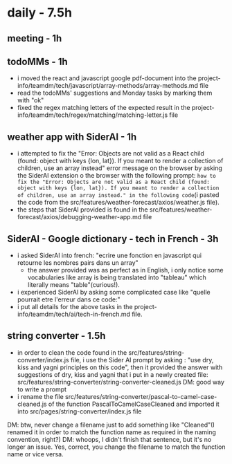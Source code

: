 # daily - 7.5h

## meeting - 1h

## todoMMs - 1h
* i moved the react and javascript google pdf-document into the project-info/teamdm/tech/javascript/array-methods/array-methods.md file
* read the todoMMs' suggestions and Monday tasks by marking them with "ok"
* fixed the regex matching letters of the expected result in the project-info/teamdm/tech/regex/matching/matching-letter.js file
  
## weather app with SiderAI - 1h
* i attempted to fix the "Error: Objects are not valid as a React child (found: object with keys {lon, lat}). If you meant to render a collection of children, use an array instead" error message on the browser by asking the SiderAI extension o the browser with the following prompt: `how to fix the "Error: Objects are not valid as a React child (found: object with keys {lon, lat}). If you meant to render a collection of children, use an array instead." in the following code`(i pasted the code from the src/features/weather-forecast/axios/weather.js file). 
* the steps that SiderAI provided is found in the src/features/weather-forecast/axios/debugging-weather-app.md file

## SiderAI - Google dictionary - tech in French - 3h
* i asked SiderAI into french: "ecrire une fonction en javascript qui retourne les nombres pairs dans un array"
  * the answer provided was as perfect as in English, i only notice some vocabularies like array is being translated into "tableau" which literally means "table"(curious!). 
* i experienced SiderAI by asking some complicated case like "quelle pourrait etre l'erreur dans ce code:"
* i put all details for the above tasks in the project-info/teamdm/tech/ai/tech-in-french.md file.

## string converter - 1.5h
* in order to clean the code found in the src/features/string-converter/index.js file, i use the Sider AI prompt by asking : "use dry, kiss and yagni principles on this code", then it provided the answer with suggestions of dry, kiss and yagni that i put in a newly created file: src/features/string-converter/string-converter-cleaned.js DM: good way to write a prompt
* i rename the file src/features/string-converter/pascal-to-camel-case-cleaned.js of the function PascalToCamelCaseCleaned and imported it into src/pages/string-converter/index.js file

DM: btw, never change a filename just to add something like "Cleaned"(I renamed it in order to match the function name as required in the naming convention, right?) DM: whoops, I didn't finish that sentence, but it's no longer an issue. Yes, correct, you change the filename to match the function name or vice versa.